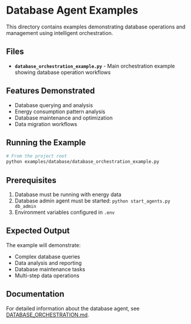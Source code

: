 # Database Agent Examples

This directory contains examples demonstrating database operations and management using intelligent orchestration.

## Files

- **`database_orchestration_example.py`** - Main orchestration example showing database operation workflows

## Features Demonstrated

- Database querying and analysis
- Energy consumption pattern analysis
- Database maintenance and optimization
- Data migration workflows

## Running the Example

```bash
# From the project root
python examples/database/database_orchestration_example.py
```

## Prerequisites

1. Database must be running with energy data
2. Database admin agent must be started: `python start_agents.py db_admin`
3. Environment variables configured in `.env`

## Expected Output

The example will demonstrate:
- Complex database queries
- Data analysis and reporting
- Database maintenance tasks
- Multi-step data operations

## Documentation

For detailed information about the database agent, see [DATABASE_ORCHESTRATION.md](../../docs/agents/DATABASE_ORCHESTRATION.md). 
